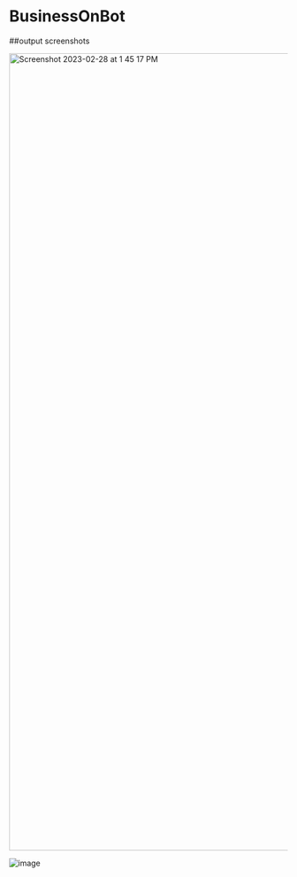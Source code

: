 # BusinessOnBot

##output screenshots

<img width="1440" alt="Screenshot 2023-02-28 at 1 45 17 PM" src="https://user-images.githubusercontent.com/114848572/221793816-3ebea61a-2ac6-4647-8e2f-bb412bedacbf.png">

![image](https://user-images.githubusercontent.com/114848572/221793970-6e79f73e-df7e-499e-8c67-070dd28a54f0.png)
